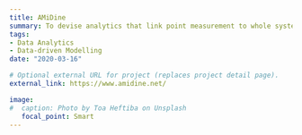 ```yaml
---
title: AMiDine
summary: To devise analytics that link point measurement to whole system to address the increasingly problematic management of electrical load on distribution networks as the UK transitions to a low carbon energy system.
tags:
- Data Analytics
- Data-driven Modelling
date: "2020-03-16"

# Optional external URL for project (replaces project detail page).
external_link: https://www.amidine.net/

image:
#  caption: Photo by Toa Heftiba on Unsplash
   focal_point: Smart
---
```

